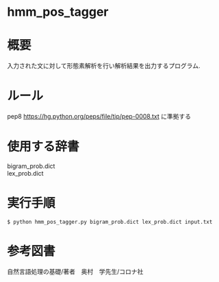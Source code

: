 # hmm_pos_tagger

# 概要
入力された文に対して形態素解析を行い解析結果を出力するプログラム.  

# ルール
pep8 https://hg.python.org/peps/file/tip/pep-0008.txt に準拠する

# 使用する辞書
bigram_prob.dict  
lex_prob.dict

# 実行手順
`$ python hmm_pos_tagger.py bigram_prob.dict lex_prob.dict input.txt`

# 参考図書
自然言語処理の基礎/著者　奥村　学先生/コロナ社
